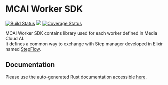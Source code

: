 # MCAI Worker SDK

[![Build Status](https://api.travis-ci.org/media-cloud-ai/rs_amqp_worker.svg?branch=master)](https://travis-ci.org/media-cloud-ai/rs_amqp_worker)
[![](http://meritbadge.herokuapp.com/amqp_worker)](https://crates.io/crates/amqp_worker)
[![Coverage Status](https://coveralls.io/repos/github/media-io/rs_amqp_worker/badge.svg?branch=master)](https://coveralls.io/github/media-io/rs_amqp_worker?branch=master)

MCAI Worker SDK contains library used for each worker defined in Media Cloud AI.  
It defines a common way to exchange with Step manager developed in Elixir named [StepFlow](https://hexdocs.pm/step_flow/readme.html).

## Documentation

Please use the auto-generated Rust documentation accessible [here](https://docs.rs/mcai_worker_sdk/).
